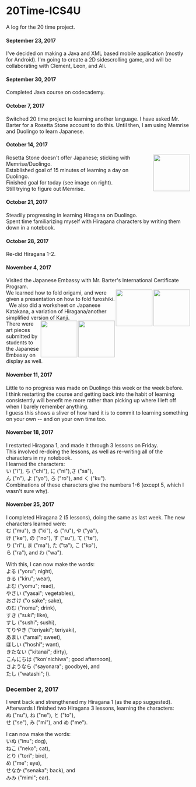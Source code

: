 # 20Time-ICS4U
A log for the 20 time project.

#### September 23, 2017
I've decided on making a Java and XML based mobile application (mostly for Android). I'm going to create a 2D sidescrolling game, and will be collaborating with Clement, Leon, and Ali.  

#### September 30, 2017
Completed Java course on codecademy.  

#### October 7, 2017
Switched 20 time project to learning another language. I have asked Mr. Barter for a Rosetta Stone account to do this. Until then, I am using Memrise and Duolingo to learn Japanese.  

#### October 14, 2017
<img src="https://i.imgur.com/N3pTy7N.png" width=100 align=right>Rosetta Stone doesn't offer Japanese; sticking with Memrise/Duolingo.  
Established goal of 15 minutes of learning a day on Duolingo.  
Finished goal for today (see image on right).  
Still trying to figure out Memrise.  

#### October 21, 2017
Steadily progressing in learning Hiragana on Duolingo.  
Spent time familiarizing myself with Hiragana characters by writing them down in a notebook.  

#### October 28, 2017
Re-did Hiragana 1-2.  

#### November 4, 2017
Visited the Japanese Embassy with Mr. Barter's International Certificate Program.  
<img src="https://cdn.1millionwomen.com.au/media/large_image/how_to_furoshiki_diagram.jpg" width=100 align=right><img src="https://i.imgur.com/2FO31YO.jpg" width=100 align=right>We learned how to fold origami, and were given a presentation on how to fold furoshiki.  
We also did a worksheet on Japanese Katakana, a variation of Hiragana/another simplified version of Kanji.  
<img src="https://i.imgur.com/B8ur34n.jpg" width=100 align=right><img src="https://i.imgur.com/LkY7Doe.jpg" width=100 align=right>There were art pieces submitted by students to the Japanese Embassy on display as well.

#### November 11, 2017
Little to no progress was made on Duolingo this week or the week before.  
I think restarting the course and getting back into the habit of learning consistently will benefit me more rather than picking up where I left off when I barely remember anything.  
I guess this shows a sliver of how hard it is to commit to learning something on your own -- and on your own time too.  

#### November 18, 2017
I restarted Hiragana 1, and made it through 3 lessons on Friday.  
This involved re-doing the lessons, as well as re-writing all of the characters in my notebook.  
I learned the characters:  
い ("i"), ち ("chi"), に ("ni"),さ ("sa"),  
ん ("n"), よ ("yo"), ろ ("ro"), and く ("ku").  
Combinations of these characters give the numbers 1-6 (except 5, which I wasn't sure why).  

#### November 25, 2017
I completed Hiragana 2 (5 lessons), doing the same as last week.
The new characters learned were:  
む ("mu"), き ("ki"), る ("ru"), や ("ya"),  
け ("ke"), の ("no"), す ("su"), て ("te"),  
り ("ri"), ま ("ma"), た ("ta"), こ ("ko"),  
ら ("ra"), and わ ("wa").  

With this, I can now make the words:  
よる ("yoru"; night),  
きる ("kiru"; wear),  
よむ ("yomu"; read),  
やさい ("yasai"; vegetables),  
おさけ ("o sake"; sake),  
のむ ("nomu"; drink),  
すき ("suki"; like),  
すし ("sushi"; sushi),  
てりやき ("teriyaki"; teriyaki),  
あまい ("amai"; sweet),  
ほしい ("hoshi"; want),  
きたない ("kitanai"; dirty),  
こんにちは ("kon'nichiwa"; good afternoon),  
さようなら ("sayonara"; goodbye), and  
たし ("watashi"; I).  

### December 2, 2017
I went back and strengthened my Hiragana 1 (as the app suggested).  
Afterwards I finished two Hiragana 3 lessons, learning the characters:  
ぬ ("nu"), ね ("ne"), と ("to"),  
せ ("se"), み ("mi"), and め ("me").  

I can now make the words:  
いぬ ("inu"; dog),  
ねこ ("neko"; cat),  
とり ("tori"; bird),  
め ("me"; eye),  
せなか	("senaka"; back), and  
みみ ("mimi"; ear).

